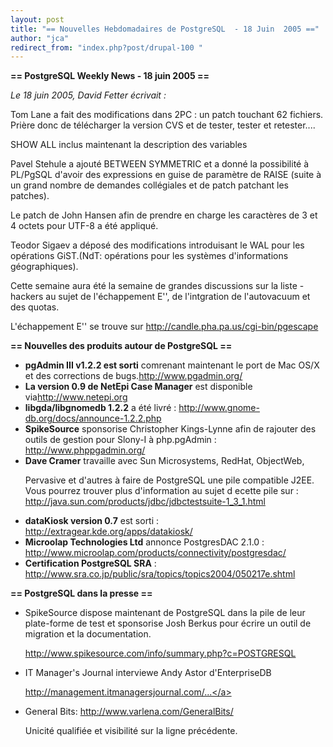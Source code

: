 ```yaml
---
layout: post
title: "== Nouvelles Hebdomadaires de PostgreSQL  - 18 Juin  2005 =="
author: "jca"
redirect_from: "index.php?post/drupal-100 "
---
```



<p><strong>== PostgreSQL Weekly News - 18 juin 2005 ==</strong></p>

<p><em>Le 18 juin 2005, David Fetter écrivait : </em></p>

<p>Tom Lane a fait des modifications dans 2PC : un patch touchant 62 fichiers. Prière donc de télécharger la version CVS et de tester, tester et retester....</p>

<p>SHOW ALL inclus maintenant la description des variables</p>

<p>Pavel Stehule a ajouté BETWEEN SYMMETRIC et a donné la possibilité à PL/PgSQL d'avoir des expressions en guise de paramètre de RAISE (suite à un grand nombre de demandes collégiales et de patch patchant les patches).</p>

<!--more-->


Le patch de John Hansen afin de prendre en charge les caractères de 3 et 4 octets pour UTF-8 a été appliqué.

<p>Teodor Sigaev a déposé des modifications introduisant le WAL pour les opérations GiST.(NdT: opérations pour les systèmes d'informations géographiques).</p>

<p>Cette semaine aura été la semaine de grandes discussions sur la liste -hackers au sujet de l'échappement E'', de l'intgration de l'autovacuum et des quotas.</p>

<p>L'échappement E'' se trouve sur <a href="http://candle.pha.pa.us/cgi-bin/pgescape">http://candle.pha.pa.us/cgi-bin/pgescape</a></p>

<p><strong>== Nouvelles des produits autour de PostgreSQL ==</strong></p>

<ul>

<li><strong>pgAdmin III v1.2.2 est sorti</strong> comrenant maintenant le port de Mac OS/X et des corrections de bugs.<a href="http://www.pgadmin.org/">http://www.pgadmin.org/</a></li>

<li><strong>La version 0.9 de NetEpi Case Manager</strong> est disponible via<a href="http://www.netepi.org">http://www.netepi.org</a></li>

<li><strong>libgda/libgnomedb 1.2.2</strong> a été livré : <a href="http://www.gnome-db.org/docs/announce-1.2.2.php">http://www.gnome-db.org/docs/announce-1.2.2.php</a></li>

<li><strong>SpikeSource</strong> sponsorise Christopher Kings-Lynne afin de rajouter des outils de gestion pour Slony-I à php.pgAdmin : <a href="http://www.phppgadmin.org/">http://www.phppgadmin.org/</a></li>

<li><strong>Dave Cramer</strong> travaille avec Sun Microsystems, RedHat, ObjectWeb,

Pervasive et d'autres à faire de PostgreSQL une pile compatible J2EE. Vous pourrez trouver plus d'information au sujet d ecette pile sur : <a href="http://java.sun.com/products/jdbc/jdbctestsuite-1_3_1.html">http://java.sun.com/products/jdbc/jdbctestsuite-1_3_1.html</a></li>

<li><strong>dataKiosk version 0.7</strong> est sorti : <a href="http://extragear.kde.org/apps/datakiosk/">http://extragear.kde.org/apps/datakiosk/</a></li>

<li><strong>Microolap Technologies Ltd</strong> annonce PostgresDAC 2.1.0 : <a href="http://www.microolap.com/products/connectivity/postgresdac/">http://www.microolap.com/products/connectivity/postgresdac/</a></li>

<li><strong>Certification PostgreSQL SRA</strong> : <a href="http://www.sra.co.jp/public/sra/topics/topics2004/050217e.shtml">http://www.sra.co.jp/public/sra/topics/topics2004/050217e.shtml</a></li>

</ul>

<p><strong>== PostgreSQL dans la presse ==</strong></p>

<ul>

<li>

SpikeSource dispose maintenant de PostgreSQL dans la pile de leur plate-forme de test et sponsorise Josh Berkus pour écrire un outil de migration et la documentation.

<a href="http://www.spikesource.com/info/summary.php?c=POSTGRESQL">http://www.spikesource.com/info/summary.php?c=POSTGRESQL</a>

</li>

<li>

IT Manager's Journal interviewe Andy Astor d'EnterpriseDB

<a href="http://management.itmanagersjournal.com/management/05/06/17/1659206.shtml?tid=115&amp;tid=107&amp;tid=28&amp;tid=85">http://management.itmanagersjournal.com/...</a>

</li>

<li>

General Bits: <a href="http://www.varlena.com/GeneralBits/">http://www.varlena.com/GeneralBits/</a>

Unicité qualifiée et visibilité sur la ligne précédente.

</li>

</ul>